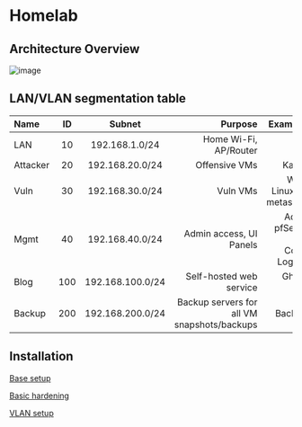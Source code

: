 # Homelab 

## Architecture Overview
![image](https://github.com/user-attachments/assets/05f2538a-a220-495a-b0a7-f8c8ab60e6c4)



## LAN/VLAN segmentation table
| Name     | ID  | Subnet       | Purpose    | Example VMs |
|:---------|:---:|:------------:|-----------:|------------:|
| LAN      | 10  | 192.168.1.0/24  | Home Wi-Fi, AP/Router | N/A |
| Attacker | 20  | 192.168.20.0/24  | Offensive VMs | Kali, parrot |
| Vuln     | 30  | 192.168.30.0/24  | Vuln VMs | Windows, Linux, DVWA, metasploitable |
| Mgmt     | 40  | 192.168.40.0/24  | Admin access, UI Panels | Admin PC, pfSense Gui, Omada Controller, Logging VM |
| Blog     | 100 | 192.168.100.0/24  | Self-hosted web service | Ghost Blog VM |
| Backup    | 200 | 192.168.200.0/24  |	Backup servers for all VM snapshots/backups | Backup VMs |


## Installation
[Base setup](https://github.com/hiCozyty/homelab/blob/main/readme/base_homelab_setup.md)


[Basic hardening](https://github.com/hiCozyty/homelab/blob/main/readme/basic_hardening.md)

[VLAN setup](https://github.com/hiCozyty/homelab/blob/main/readme/vlan_setup.md)

